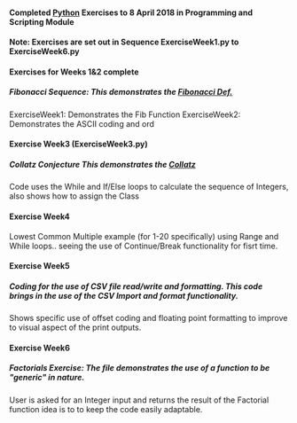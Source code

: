 #### Completed [Python](https://www.python.org/) Exercises to 8 April 2018 in Programming and Scripting Module
#### Note: Exercises are set out in Sequence ExerciseWeek1.py to ExerciseWeek6.py

#### Exercises for Weeks 1&2 complete
##### **Fibonacci Sequence:** This demonstrates the [Fibonacci Def.](https://en.wikipedia.org/wiki/Fibonacci_number)
ExerciseWeek1: Demonstrates the Fib Function
ExerciseWeek2: Demonstrates the ASCII coding and ord

#### Exercise Week3 (ExerciseWeek3.py)
##### **Collatz Conjecture** This demonstrates the [Collatz](https://en.wikipedia.org/wiki/Collatz_conjecture)
Code uses the While and If/Else loops to calculate the sequence of Integers, also shows how to assign the Class

#### Exercise Week4
Lowest Common Multiple example (for 1-20 specifically) using Range and While loops.. seeing the use of Continue/Break functionality for fisrt time.

#### Exercise Week5
##### Coding for the use of CSV file read/write and formatting. This code brings in the use of the CSV Import and format functionality.
Shows specific use of offset coding and floating point formatting to improve to visual aspect of the print outputs.

#### Exercise Week6
##### **Factorials Exercise:** The file demonstrates the use of a function to be "generic" in nature.
User is asked for an Integer input and returns the result of the Factorial function
idea is to to keep the code easily adaptable.
